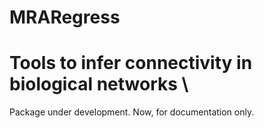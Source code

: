 # MRARegress
# Tools to infer connectivity in biological networks \
Package under development. Now, for documentation only.
